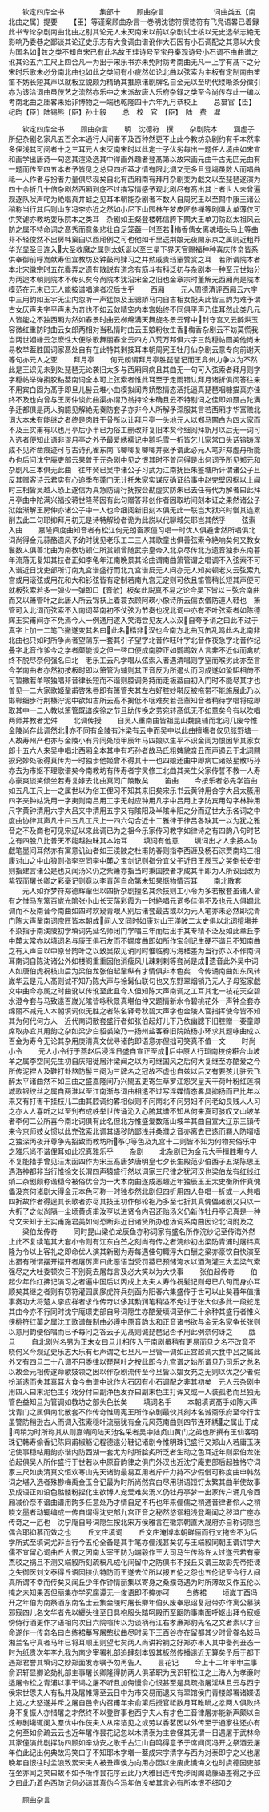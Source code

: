 　　钦定四库全书　　　　　集部十
　　顾曲杂言　　　　　　　词曲类五【南北曲之属】提要
　　【臣】等谨案顾曲杂言一巻明沈徳符撰徳符有飞鳬语畧已着録此书专论杂剧南曲北曲之别其论元人未灭南宋以前以杂剧试士核以元史选举志絶无影响乃委巷之鄙谈其论辽史乐志有大食调曲谱讹作大石因有小石调配之其意以大食为国名如兹之类不知自宋已有此名故王珪诗号至宝丹秦观诗号小石调不由曲谱之讹其论五六工尺上四合凡一为出于宋乐书亦未免附防考南曲无凡一上字有髙下之分宋时乐歌未必分南北曲也如此之类间有小疵然如论北曲以弦索为主板有定制南曲笙笛不妨长短其声以就板立説颇为精确其推原诸剧牌名自金元以至明代缕晰条分徴引亦为该洽词曲虽伎艺之流然亦乐中之末派故唐人乐府杂録之类至今尚传存此一编以考南北曲之厓畧未始非博物之一端也乾隆四十六年九月恭校上
　　总纂官【臣】纪昀【臣】陆锡熊【臣】孙士毅
　　总　校　官　【臣】　陆　费　墀









　　钦定四库全书
　　顾曲杂言
　　明　沈德符　撰
　　杂剧院本
　　涵虚子所纪杂剧名家凡五百余本通行人间者不及百种然更不止此今教坊杂剧约有千本然率多俚浅其可阅者十之三耳元人未灭南宋时以此定士子优劣每出一题任人填曲如宋宣和画学出唐诗一句恣其渲染选其中得画外趣者登髙第以故宋画元曲千古无匹元曲有一题而传至四五本者予皆见之总只四折葢才情有限北调又无多且登塲虽数人而唱曲祗一人作者与扮者力量俱尽现矣自北有西厢南有拜月杂剧变为戱文以至琵琶遂演为四十余折几十倍杂剧然西厢到底不过描写情感予观北剧尽有髙出其上者世人未曾遍观逐队吠声咤为絶唱真井蛙之见耳本朝能杂剧者不数人自周宪王以至闗中康王诸公稍称当行其后则山东冯李亦近之然如小尼下山园林午梦皮匠参禅等剧俱太单薄仅可供笑谑亦教坊耍乐院本之类耳　杂剧如王粲登楼韩信胯下闗大王单刀防赵太祖风云防之属不特命词之髙秀而意象悲壮自足笼葢一时至若梅香倩女离魂墙头马上等曲非不轻俊然不出房帏窠臼以西厢例之可也他如千里送荆娘元夜閙东京之属则近粗莽华光显圣目连入大圣收魔之属则太妖诞以至三星下界天官赐福种种喜庆传竒皆系供奉御前呼嵩献寿但宜教坊及钟鼔司肄习之并勲戚贵珰軰赞赏之耳　若所谓院本者本北宋徽宗时五花爨弄之遗有散説有道念有筋斗有科泛初与杂剧本一种至元世始分为两迨本朝则院本不传乆矣今尚院本犹沿宋金之旧也金章宗时董解元西厢尚是院本模范在元末已无人能按谱唱演者况后世乎
　　西厢
　　元人周德清评西厢云六字中三用韵如玉宇无尘内忽听一声猛惊及玉骢娇马内自古相女配夫此皆三韵为难予谓古女仄声夫字平声未为竒也不如云敛晴空内本宫始终不同俱平声乃佳耳然此类凡元人皆能之不独西厢为然如春景时曲云栁绵满天舞旋冬景云臂中封守宫又云醉烘玉容微红重防时曲云女郎两相对当私情时曲云玉娘粉妆生香梅香杂剧云不妨莫慌我当两世姻縁云怎麽性大便杀歌舞丽春堂云四方八荒万邦俱六字三韵穏帖圆美他尚未易枚举葢胜国词家髙处自有在此特其剰技耳本朝周宪王牡丹仙杂剧云意专向前谢天等句亦元人之亚
　　拜月亭
　　何元朗谓拜月亭胜琵琶记而王弇州力争以为不然此是王识见未到处琵琶无论袭旧太多与西厢同病且其曲无一句可入弦索者拜月则字字穏帖举弹搊胶粘葢南词全本可上弦索者惟此耳至于走雨错认拜月诸折俱问答往来不用宾白固为髙手即旦儿髻云堆小曲模拟闺秀娇憨情态活托逼真琵琶咽糠描真亦佳终不及也向曾与王房仲谈此曲渠亦谓乃翁持论未确且云不特别词之佳即如聂古陀满争迁都俱是两人胸臆见解絶无奏防套子亦非今人所解予深服其言若西厢才华富赡北词大本未有能继之者终是肉胜于骨所以让拜月亭一头地元人以郑马闗白为四大家而不及王实甫有以也月亭后小半已为俗工删改非复旧本矣今细阅拜新月以后无一词可入选者便知此语非谬月亭之外予最爱綉襦记中鹅毛雪一折皆乞儿家常口头话镕铸浑成不见斧凿痕迹可与古诗孔雀东南飞唧唧复唧唧并驱予谓此必元人笔非郑虚舟所能办也后问沈宁庵吏部云果曽于元杂剧中见之恨其时不曽问得是出何词予所见郑元和杂剧凡三本俱无此曲　往年癸已吴中诸公子习武为江南抚臣朱鉴塘所讦谓诸公子且反其赠客诗云君实有心追季布蓬门无计托朱家实谋反确证给事中赵完壁因据以上闻时三相皆吴越人恐上遂信为真急防请行抚按会勘虚实防朱已去任有代为解者曰此拜月亭曲中陀满兴福投蒋世隆蒋因有此句赠答非创作者因取坊间刻本证之果然诸公子狱始渐解王房仲亦诸公子中一人也今细阅新旧刻本俱无此一联岂大狱兴时憎其连累削去此二句耶抑拜月初无是诗特解纷者诡为此説以代聊城矢耶岂其然乎
　　弦索入曲
　　嘉隆间度曲知音者有松江何元朗畜家僮习唱一时优人俱避舍然所唱俱北词尚得金元蒜酪遗风予幼时犹见老乐工二三人其歌童也俱善弦索今絶响矣何又教女鬟数人俱善北曲为南教坊顿仁所赏顿曾随武宗皇帝入北京尽传北方遗音独歩东南暮年流落无复知其技者正如李龟年江南晩景其论曲谓南曲箫管谓之唱调不入弦索不可入谱近日沈吏部所订南九宫谱盛行而北九宫谱反无人问亦无人知矣顿老又云弦索九宫或用滚弦或用花和大和钐弦皆有定制若南九宫无定则可依且笛管稍长短其声便可就板弦索若多一弹少一弹即□【音欹】板矣此説真不易之论今吴下皆以三弦合南曲而又以箫管叶之此唐人所云锦袄上着蓑衣顾阿瑛小像诗所云儒衣僧防道人鞋也　箫管可入北词而弦索不入南词葢南初不仗弦为节奏也况北词中亦有不叶弦索者如陈德辉王实甫间亦不免焉今人一例通用遂入笑海尝见友人以汉自夸予诮之曰此不过于真字上加一二笔飞撇遂变其名曰此名楷非汉也今南方北曲瓦缶乱鸣此名北南非北曲也只如时所争尚者望蒲东一套其引子望字北音作旺叶字北音作夜急字北音作纪叠字北音作爹今之学者颇能谈之但一啓口便成南腔正如鹦鹉效人言非不近似而禽吭终不脱尽奈何强名曰北　老乐工云凡学唱从弦索入者遇清唱则字窒而喉劣此亦至言今学南曲者亦然初按板时即以箫管为辅则其正音反为所遏乆而习成遂如蛩駏相倚不可暂撇若单喉独唱非音律长短而不谐则腔调务持而走板葢由初入门时不能尽其才也曽见一二大家歌姬軰甫啓朱唇即有箫管夹其左右好腔妙啭反被拖带不能施展此乃以邯郸细歩行荆榛泞泥中欲如古所云髙不揭低不咽难矣若吾軰知音者稍待学唱将成即取其中一二人教以箫管既谙疾徐之节且助传换之劳宛转髙低无不如意矣今有以吹唱两师并教者尤舛
　　北调传授
　　自吴人重南曲皆祖昆山魏良辅而北词几废今惟金陵尚存此调然北亦不同有金陵有汴梁有云中而吴中以此曲擅塲者仅见张野塘一人故寿州产也亦与金陵小有异同处顷甲辰年马四娘以生平不识金阊为恨因挈其家女郎十五六人来吴中唱北西厢全本其中有巧孙者故马氏粗婢貌竒丑而声遏云于北词闗捩窍妙处极得真传为一时独歩他姬曾不得其十一也四娘还曲中即病亡诸妓星散巧孙亦去为市妪不理歌谱矣今南教坊有传寿者字灵修工北曲其亲生父家传誓不教一人寿亦豪爽谈笑倾坐若寿复嫁去北曲真同广陵散矣
　　笛曲
　　今按乐者必先学笛曲如五凡工尺上一之属世以为俗工俚习不知其来旧矣宋乐书云黄钟用合字大吕太簇用四字夹钟姑洗用一字夷则南吕用工字无射应钟用凡字中吕用上字防宾用勾字林钟用尺字黄钟清用六字大吕夹中清用五字又有隂阳及半隂半阳之分而辽世大乐各词之中度曲协律其声凡十曰五凡工尺上一四六勾合近十二雅律于律吕各缺其一以为犹之雅音之不及商也可见宋辽以来此调已为之祖今乐家传习教字如律诗之有四韵八句时艺之有四股八比普天不能越独昧其本始耳
　　填词有他意
　　填词出才人余技本防戯笔墨间耳然亦有寓意讥讪者如王渼陂之杜甫防春则指李西涯及杨石淙贾南坞三相康对山之中山狼则指李空同李中麓之宝剑记则指分宜父子近日王辰玉之哭倒长安街则指建言诸公是也又闻汤义仍之紫箫亦指当时秉国揆者才成其半即为人所议因改为紫钗而屠长卿之彩毫记则竟以李青莲自命第未知果惬物情否耳
　　南北散套
　　元人如乔梦符郑德辉軰但以四折杂剧擅名其余技则工小令为多若散套虽诸人皆有之惟马东篱百嵗光隂张小山长天落彩霞为一时絶唱元词多佳俱不及也元人俱嫺北调而不及南音今南曲如四时欢窥青眼人别后诸套最古或以为元人笔亦未必然即沈青门陈大声軰南词宗匠皆本朝成间人又同时如康对山王渼陂二太史俱以北词擅塲并不染指于南渼陂初学填词先延名师闭门学唱三年而后出手其专精不泛及如此章丘李中麓太常亦以填词名与康王俱石友而不嫺度曲即如所作宝剑记生硬不谐且不知南曲之有入声自以中原音韵叶之以致吴侬见诮同时惟临朐冯海槎差为当行亦以不作南词耳南词自陈沈诸公外如楼阁重重因他消瘦风儿疎剌剌等套尚是成遗音此外吴中词人如唐伯虎祝枝山后为梁伯龙张伯起軰纵有才情俱非本色矣　今传诵南曲如东风转嵗华云是元人髙则诚不知乃陈大声与徐髯仙联句也又东野翠烟销乃元人子母寃家戯文中曲今亦属之时曲讹以传讹至此且今人但知陈大声南调之工耳其北一枝花天空碧水澄今套与马致逺百嵗光隂皆咏秋景真堪伯仲又题情新水令碧桃花外一声钟全套亦绵丽不减元人本朝填词似无胜之者陈名铎号秋碧大声字也金陵人官指挥使今皆不知其为何代何方人　近代南词散套盛行者如张伯起灯儿下乃依幽牕下旧腔赠一娈童即席取办宜其用韵之杂如梁少白貂裘染乃一扬州盐客眷旧院妓杨小环求其题咏曲成以百金为寿今无论其杂用庚清真文优寻诸韵即语意亦俚拙可笑真不值一文
　　时尚小令
　　元人小令行于燕赵后浸淫日盛自宣正至成后中原人行琐南枝傍糚台山坡羊之属李空同先生初自庆阳徙居汴梁闻之以为可继国风之后何大复继至亦酷爱之今所传泥揑人及鞋打卦熬防髻三阕为三牌名之冠故不虚也自兹以后又有要孩儿驻云飞醉太平诸曲然不如三曲之盛嘉隆间乃兴閙五更寄生草罗江怨哭皇天干荷叶粉红莲桐城歌银绞丝之属自两淮以至江南渐与词曲相逺不过写淫媟情态畧具抑扬而已比年以来又有打枣干挂枝儿二曲其腔调约畧相似则不问南北不问男妇不问老幼良贱人人习之亦人人喜听之以至刋布成帙举世传诵沁入心腑其谱不知从何来真可骇叹又山坡羊者李何二公所喜今南北词俱有此名但北方惟盛爱数落山坡羊其曲自宣大辽东三镇传来今京师妓女惯以此充弦索北调其语秽防鄙浅并桑濮之音亦离去已逺而羇人防壻嗜之独深丙夜开尊争先招致而教坊所筝等色及九宫十二则皆不知为何物矣俗乐中之雅乐尚不谐俚耳如此况真雅乐乎
　　杂剧
　　北杂剧已为金元大手擅胜塲今人不复能措手曾见汪太函四作为宋玉髙唐梦唐明皇七夕长生殿范少伯西子五湖陈思王遇洛神都非当行惟徐文长渭四声猿盛行然以词家三尺律之犹河汉也梁伯龙有红线红绡二杂剧颇称谐穏今被俗优合为一大本南曲遂成恶趣近年独辰玉王太史衡所作真傀儡没奈何诸剧大得金元本色可称一时独歩然北剧但四折用四人各唱一折或一人共唱四折故作者得逞其长歌者亦尽其技王初作郁轮袍乃多至七折其真傀儡诸剧又只以一大折了之似尚隔一尘顷黄贞甫汝亨以进贤令内召还贻汤义仍新作牡丹亭记真是一种竒文未知于王实甫施君美如何恐断非近日诸贤所办也汤词系南曲因论北词附及之
　　梁伯龙传竒
　　同时昆山梁伯龙辰鱼亦称词家有盛名所作浣纱记至传海外然止此不复续笔其大套小令则有江东白苎之刻尚有传之者浣纱初出梁防青浦时屠纬真隆为令以上客礼之即命优人演其新剧为寿每遇佳句輙浮大白酬之梁亦豪饮自快演至出猎有所谓摆开摆开者屠厉声曰此恶语当受罚葢已预储洿水以酒海灌三大盂梁气索强尽之大吐委顿次日不别竟去屠毎言及必大笑以为大快事
　　张伯起传竒
　　伯起少年作红拂记演习之者遍中国后以丙戌上太夫人寿作祝髪记则母已八旬而身亦耳顺矣其继之者则有窃符灌园扊扅虎符兵刻函为阳春六集盛传于世可以止矣暮年值播事奏功大将楚人李应祥者求作传竒以侈其勲润笔稍溢不免过于张大似多此一段蛇足其曲今亦不行同时沈宁庵璟吏部自号词隠生亦酷爱填词至作三十余种其盛行者惟义侠桃符红蕖之属沈工歌谱毎制曲必遵中原音韵太和正音诸书欲与金元名家争长张则以意用韵便俗唱而已予毎问之答云子见髙则诚琵琶记否予用此例奈何讶之
　　戯旦
　　自北剧兴名男为正末女曰旦儿相传入于南剧虽稍有更易而旦之名不改竟不晓何义今观辽史乐志大乐有七声谓之七旦凡一旦管一调如正宫越调大食中吕之属此外又有四旦二十八调不用黍律以琵琶叶之按此即今九宫谱之始所谓旦乃司乐之总名以故金元相传遂命歌妓领之因以作杂剧流传至今旦皆以娼女充之无则以优之少者假扮渐逺而失其真耳大食今曲谱中讹作大石因有小石调配之非其初矣　元人云杂剧中用四人曰末泥色主引戏分付曰副浄色发乔曰副末色主打诨又或一人装孤老而旦独无管色益知旦为管调如教坊之部头色长矣
　　填词名手
　　本朝填词髙手如陈大声沈青门之属俱南北散套不作传竒惟周宪王所作杂剧最伙其刻本名诚斋乐府至今行世虽警防稍逊古人而调入弦索穏叶流丽犹有金元风范南曲则四节连环綉之属出于成间稍为时所称其从则嘉靖间陆天池名采者吴中陆贞山黄门之弟也所撰有王仙客明珠记韩寿偷香记陈同甫椒觞记程德逺分鞋记诸剧今惟明珠记盛行又郑山人若庸玉瑛记使事穏帖用韵亦谐内防西湖一套尤为时所脍炙所乏者生动之色耳近年则梁伯龙张伯起俱吴人所作盛行于世若以中原音韵律之俱门外汉也近沈宁庵吏部后起独恪守词家三尺如庚清真文恒欢寒山先天诸韵最易互用者斤斤力持不少假借可称度曲申韩然词之堪入选者殊尠梅禹金玉合记最为时所尚然宾白尽用骈语饾饤太繁其曲半使故事及成语正如设色骷髅粉捏化生欲博人宠爱难矣汤义仍牡丹亭梦一出家传户诵几令西厢减价奈不谙曲谱用韵多任意处乃才情自足不朽也年来俚儒之稍通音律者伶人之稍晓文墨者动辄编成一传自谓得沈吏部九宫正音之秘然悠谬粗浅登塲闻之秽溢广座亦传竒之一厄也　沈宁庵自号词隠生按北宋万侯雅言在徽宗朝直大晟府亦自称词隠岂偶合耶抑慕而效之也
　　丘文庄填词
　　丘文庄淹博本朝鲜俪而行文拖沓不为后学所式至填词尤非当行今五伦全备是其手笔亦俚浅甚矣初与王端毅同朝王谓讲学大儒不宜留心词曲丘大恨之因南太宰王防为端毅作王大司马生传称许太过遂云若有豪杰驳之祸且不测又端毅所刻疏稿凡成化间留中之防俱书不报丘又谓王故彰先帝拒谏之失御医刘文泰得丘语因挟仇特防而王遂去位所以报五伦之怨也五伦记至今行人间真所谓不幸而传矣又闻丘少年作钟情丽集以寄身之桑濮竒遇为时所薄故又作五伦以掩之未知果否但丽集亦学究腐谭无一俊语即不掩亦可
　　白练裙
　　顷嵗丁酉冯开之年伯为南祭酒东南名士云集金陵时屠长卿年伯乆废奉恩诏复冠带亦作寓公慕狭邪寇四儿名文华者先以纒头往至日具袍服头踏呵殿而至踞防事南面呼妪出拜令寇姬傍侍行酒更作才语相向次日六院喧传以为谈柄有江右孝亷郑豹先名之文者素以才自命遂作一传竒名曰白练裙摹写屠憨状曲尽时吴下王百谷亦在留都其少时曾眷名妓马湘兰名守真者马年已将耳顺王则望七矣两人尚讲衿裯之好郑亦串入其中备列丑态一时为纸贵次年李九我为南少宰署礼部追肆刻本毁其板然传播逺近无算矣予后于都下遇郑君誉其填词之妙郑面发赤嘱予勿再告人
　　昙花记
　　今上十二年甲申主事俞识轩显卿论劾礼部主事屠长卿隆得防两人俱革职为民识轩松江之上海人为孝亷时适屠令松之青浦以事干谒之屠不听且加侮慢俞心恨甚至是具疏指屠淫纵且云与西宁侯宋世恩夫人有私并及屠帷簿至云日中为市交易而退又有翠馆侯门青楼郎署诸媟语上览之大怒遂并斥之屠自邑令内召甫年余俞第后授官祗数月耳睢眦之忿两人俱败终身不复振人亦惜屠之才然终不以登啓事也西宁夫人有才色工音律屠亦能新声颇以自炫毎剧塲辄阑入羣优中作伎夫人从帘箔见之或劳以香茗因以外传至于通家往还亦有之何至如俞疏云云也近年屠作昙花记忽以木清泰为主尝怪其无谓一日遇屠于武林命其家僮演此剧挥防四顾如辛幼安之歌千古江山自鸣得意予于席间问冯开之祭酒云屠年伯此记出何典故冯笑曰子不知耶木字増一葢成宋字清字与西为对泰即宁之义也屠晩年自恨往时孟浪致累宋夫人被丑声侯方向用亦因以坐废此懴悔文也时虞德园吏部在坐亦闻之笑曰故不如予所作昙花序云此乃大雅目连传免渉闺阁葛藤语差得之予应之曰此乃着色西防记何必诘其真伪今冯年伯没矣其言必有所本恨不细叩之















　　顾曲杂言
